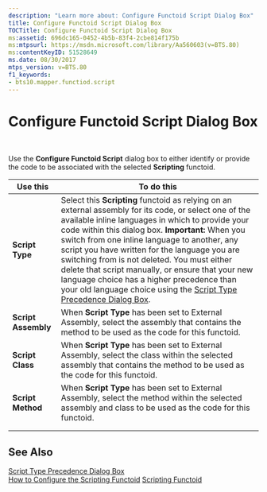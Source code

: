 ```yaml
---
description: "Learn more about: Configure Functoid Script Dialog Box"
title: Configure Functoid Script Dialog Box
TOCTitle: Configure Functoid Script Dialog Box
ms:assetid: 696dc165-0452-4b5b-83f4-2cbe814f175b
ms:mtpsurl: https://msdn.microsoft.com/library/Aa560603(v=BTS.80)
ms:contentKeyID: 51528649
ms.date: 08/30/2017
mtps_version: v=BTS.80
f1_keywords:
- bts10.mapper.functiod.script
---
```


# Configure Functoid Script Dialog Box

 

Use the **Configure Functoid Script** dialog box to either identify or provide the code to be associated with the selected **Scripting** functoid.

<table>
<thead>
<tr class="header">
<th>Use this</th>
<th>To do this</th>
</tr>
</thead>
<tbody>
<tr class="odd">
<td><strong>Script Type</strong></td>
<td>Select this <strong>Scripting</strong> functoid as relying on an external assembly for its code, or select one of the available inline languages in which to provide your code within this dialog box. <strong>Important:</strong> When you switch from one inline language to another, any script you have written for the language you are switching from is not deleted. You must either delete that script manually, or ensure that your new language choice has a higher precedence than your old language choice using the <a href="script-type-precedence-dialog-box.md">Script Type Precedence Dialog Box</a>.</td>
</tr>
<tr class="even">
<td><strong>Script Assembly</strong></td>
<td>When <strong>Script Type</strong> has been set to External Assembly, select the assembly that contains the method to be used as the code for this functoid.</td>
</tr>
<tr class="odd">
<td><strong>Script Class</strong></td>
<td>When <strong>Script Type</strong> has been set to External Assembly, select the class within the selected assembly that contains the method to be used as the code for this functoid.</td>
</tr>
<tr class="even">
<td><strong>Script Method</strong></td>
<td>When <strong>Script Type</strong> has been set to External Assembly, select the method within the selected assembly and class to be used as the code for this functoid.</td>
</tr>
<tr class="odd">
<td></td>
<td></td>
</tr>
<tr class="even">
<td></td>
<td></td>
</tr>
</tbody>
</table>


## See Also

[Script Type Precedence Dialog Box](script-type-precedence-dialog-box.md)  
[How to Configure the Scripting Functoid](https://msdn.microsoft.com/library/aa578238\(v=bts.80\))  
[Scripting Functoid](https://msdn.microsoft.com/library/aa561729\(v=bts.80\))

